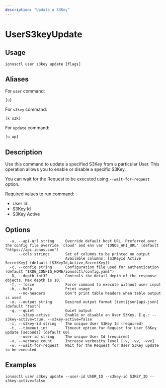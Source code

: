 ```yaml
---
description: "Update a S3Key"
---
```


# UserS3keyUpdate

## Usage

```text
ionosctl user s3key update [flags]
```

## Aliases

For `user` command:

```text
[u]
```

For `s3key` command:

```text
[k s3k]
```

For `update` command:

```text
[u up]
```

## Description

Use this command to update a specified S3Key from a particular User. This operation allows you to enable or disable a specific S3Key.

You can wait for the Request to be executed using `--wait-for-request` option.

Required values to run command:

* User Id
* S3Key Id
* S3Key Active

## Options

```text
  -u, --api-url string     Override default host URL. Preferred over the config file override 'cloud' and env var 'IONOS_API_URL' (default "https://api.ionos.com")
      --cols strings       Set of columns to be printed on output 
                           Available columns: [S3KeyId Active SecretKey] (default [S3KeyId,Active,SecretKey])
  -c, --config string      Configuration file used for authentication (default "$XDG_CONFIG_HOME/ionosctl/config.yaml")
  -D, --depth int32        Controls the detail depth of the response objects. Max depth is 10.
  -f, --force              Force command to execute without user input
  -h, --help               Print usage
      --no-headers         Don't print table headers when table output is used
  -o, --output string      Desired output format [text|json|api-json] (default "text")
  -q, --quiet              Quiet output
      --s3key-active       Enable or disable an User S3Key. E.g.: --s3key-active=true, --s3key-active=false
  -i, --s3key-id string    The unique User S3Key Id (required)
  -t, --timeout int        Timeout option for Request for User S3Key update [seconds] (default 60)
      --user-id string     The unique User Id (required)
  -v, --verbose count      Increase verbosity level [-v, -vv, -vvv]
  -w, --wait-for-request   Wait for the Request for User S3Key update to be executed
```

## Examples

```text
ionosctl user s3key update --user-id USER_ID --s3key-id S3KEY_ID --s3key-active=false
```

